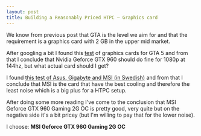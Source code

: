```yaml
---
layout: post
title: Building a Reasonably Priced HTPC – Graphics card
---
```


We know from previous post that GTA is the level we aim for and that the requirement is a graphics card with 2 GB in the upper mid market.

After googling a bit I found this [test](https://www.youtube.com/watch?v=D1Ai8-daW1U) of graphics cards for GTA 5 and from that I conclude that Nvidia Geforce GTX 960 should do fine for 1080p at 144hz, but what actual card should I get?

I found [this test of Asus, Gigabyte and MSI (in Swedish)](http://www.sweclockers.com/test/19925-geforce-gtx-960-fran-asus-gigabyte-och-msi) and from that I conclude that MSI is the card that have the best cooling and therefore the least noise which is a big plus for a HTPC setup.

After doing some more reading I've come to the conclusion that MSI Geforce GTX 960 Gaming 2G OC is pretty good, very quite but on the negative side it's a bit pricey (but I'm willing to pay that for the lower noise).

I choose: **MSI Geforce GTX 960 Gaming 2G OC**